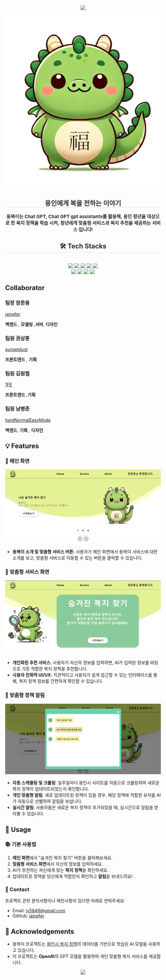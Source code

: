 <div align= "center">
    <img src="https://capsule-render.vercel.app/api?type=waving&color=0:44fd94,100:eee8aa&height=240&text=용%20복%20이&animation=twinkling&fontColor=1caf08&fontSize=70" />
    </div>
    <div align= "center"> 
    <img src="img/yongbok.png">
    <h2 style="border-bottom: 1px solid #d8dee4; color: #282d33;"> 용인에게 복을 전하는 이야기 </h2>  
    <div style="font-weight: 700; font-size: 15px; text-align: center; color: #282d33;"> 용복이는 Chat GPT, Chat GPT gpt assistants를 활용해, 용인 청년을 대상으로 한 복지 정책을 학습 시켜, 청년에게 맞춤형 서비스과 복지 추천을 제공하는 서비스 입니다!  </div> 
    </div>
    <div align= "center">
    <h2 style="border-bottom: 1px solid #d8dee4; color: #282d33;"> 🛠️ Tech Stacks </h2> <br> 
    <div style="margin: 0 auto; text-align: center;" align= "center"> <img src="https://img.shields.io/badge/Amazon AWS-232F3E?style=plastic&logo=Amazon AWS&logoColor=white">
          <img src="https://img.shields.io/badge/Express-000000?style=plastic&logo=Express&logoColor=white">
          <img src="https://img.shields.io/badge/Figma-F24E1E?style=plastic&logo=Figma&logoColor=white">
          <img src="https://img.shields.io/badge/Git-F05032?style=plastic&logo=Git&logoColor=white">
          <img src="https://img.shields.io/badge/Github-181717?style=plastic&logo=Github&logoColor=white">
          <br/><img src="https://img.shields.io/badge/Javascript-F7DF1E?style=plastic&logo=Javascript&logoColor=white">
          <img src="https://img.shields.io/badge/MySQL-4479A1?style=plastic&logo=MySQL&logoColor=white">
          <img src="https://img.shields.io/badge/Node.js-339933?style=plastic&logo=Node.js&logoColor=white">
          <img src="https://img.shields.io/badge/React-61DAFB?style=plastic&logo=React&logoColor=white">
          </div>
    </div>

## Collaborator
### 팀장 장준용

 [jainefer](https://github.com/jainefer)
 
 **백엔드** , **모델링** ,**서버**, **디자인** 

 ### 팀원 권상훈

 [sunsetdust](https://github.com/sunsetdust)

 **프론트엔드** , **기획** 

 ### 팀원 김원철

 [1FE](https://github.com/dnjscjf0829)

 **프론트엔드** ,**기획**

 ### 팀원 남병준

 [hardNormalEasyMode](https://github.com/dlrtmxmflaqudwnsdl)
 
 **백엔드**, **기획** , **디자인**


## 💡 Features

### 📌 메인 화면
<img src="img/main.png">

- **용복이 소개 및 맞춤형 서비스 버튼**: 사용자가 메인 화면에서 용복이 서비스에 대한 소개를 보고, 맞춤형 서비스로 이동할 수 있는 버튼을 클릭할 수 있습니다.

### 📌 맞춤형 서비스 화면
<img src="img/recommend.png">

- **개인화된 추천 서비스**: 사용자가 자신의 정보를 입력하면, AI가 입력된 정보를 바탕으로 가장 적합한 복지 정책을 추천합니다.
- **사용자 친화적 UI/UX**: 직관적이고 사용자가 쉽게 접근할 수 있는 인터페이스를 통해, 복지 정책 정보를 간편하게 확인할 수 있습니다.

### 📌 맞춤형 정책 알림
<img src="img/alarm.png">

- **자동 스케줄링 및 크롤링**: 일주일마다 용인시 사이트를 자동으로 크롤링하여 새로운 복지 정책이 업데이트되었는지 확인합니다.
- **개인 맞춤형 알림**: 새로 업데이트된 정책이 있을 경우, 해당 정책에 적합한 유저를 AI가 자동으로 선별하여 알림을 보냅니다.
- **실시간 알림**: 사용자들은 새로운 복지 정책이 추가되었을 때, 실시간으로 알림을 받아볼 수 있습니다.

## 🎯 Usage



### 📚 기본 사용법

1. **메인 화면**에서 "숨겨진 복지 찾기" 버튼을 클릭해보세요.
2. **맞춤형 서비스 화면**에서 자신의 정보를 입력하세요.
3. AI가 추천하는 자신에게 맞는 **복지 정책**을 확인하세요.
4. 업데이트된 정책을 당신에게 적합한지 확인하고 **알림**을 보내드려요!
.

### 💬 Contact

프로젝트 관련 문의사항이나 제안사항이 있다면 아래로 연락주세요:

- Email: jy5849@gmail.com
- GitHub: [jainefer](https://github.com/jainefer)

## 👏 Acknowledgements

- 용복이 프로젝트는 [용인시 복지 정책](https://yongin.go.kr)의 데이터를 기반으로 학습된 AI 모델을 사용하고 있습니다.
- 이 프로젝트는 **OpenAI**의 GPT 모델을 활용하여 개인 맞춤형 복지 서비스를 제공합니다.

<div align="center">
    <img src="https://capsule-render.vercel.app/api?type=rect&color=gradient&height=100&section=footer&text=Thanks%20for%20using%20Yongbok-E&fontSize=24&fontAlignY=70" />
</div>